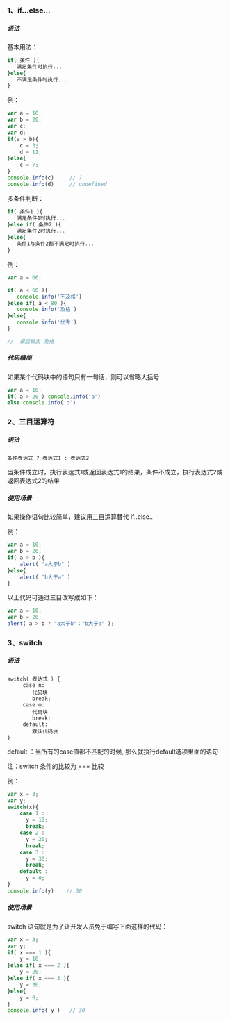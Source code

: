 ### 1、if...else...

##### 语法

基本用法：

```js
if( 条件 ){
   满足条件时执行...
}else{
   不满足条件时执行...
}
```

例：

```js
var a = 10;
var b = 20;
var c;
var d;
if(a > b){
    c = 3;
    d = 11;
}else{
    c = 7;
}
console.info(c)     // 7
console.info(d)     // undefined
```

多条件判断：

```js
if( 条件1 ){
   满足条件1时执行...
}else if( 条件2 ){
   满足条件2时执行...
}else{
   条件1与条件2都不满足时执行...
}
```

例：

```js
var a = 66;

if( a < 60 ){
   console.info('不及格')
}else if( a < 80 ){
   console.info('及格')
}else{
   console.info('优秀')
}

//  最后输出 及格
```

##### 代码精简

如果某个代码块中的语句只有一句话，则可以省略大括号

```js
var a = 10;
if( a > 20 ) console.info('a')
else console.info('b')
```

### 2、三目运算符

##### 语法

```
条件表达式 ? 表达式1 : 表达式2
```

当条件成立时，执行表达式1或返回表达式1的结果，条件不成立，执行表达式2或返回表达式2的结果

##### 使用场景

如果操作语句比较简单，建议用三目运算替代 if..else..

例：

```js
var a = 10;
var b = 20;
if( a > b ){
    alert( "a大于b" )
}else{
    alert( "b大于a" )
}
```

以上代码可通过三目改写成如下：

```js
var a = 10;
var b = 20;
alert( a > b ? "a大于b"："b大于a" );
```

### 3、switch

##### 语法

```
switch( 表达式 ) {
     case n:
        代码块
        break;
     case m:
        代码块
        break;
     default:
        默认代码块
} 
```

default ：当所有的case值都不匹配的时候, 那么就执行default选项里面的语句

注：switch 条件的比较为 === 比较

例：

```js
var x = 3;
var y;
switch(x){
    case 1 : 
      y = 10;
      break;
    case 2 : 
      y = 20;
      break;
    case 3 : 
      y = 30;
      break;
    default :      
      y = 0;
}
console.info(y)    // 30
```

##### 使用场景

switch 语句就是为了让开发人员免于编写下面这样的代码：

```js
var x = 3;
var y;
if( x === 1 ){
    y = 10;
}else if( x === 2 ){
    y = 20;
}else if( x === 3 ){
    y = 30;
}else{
    y = 0;
}
console.info( y )   // 30
```



